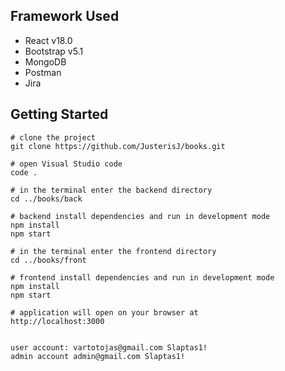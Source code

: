 ## Framework Used
* React v18.0
* Bootstrap v5.1
* MongoDB
* Postman
* Jira

## Getting Started
```
# clone the project
git clone https://github.com/JusterisJ/books.git

# open Visual Studio code
code .

# in the terminal enter the backend directory
cd ../books/back

# backend install dependencies and run in development mode
npm install
npm start

# in the terminal enter the frontend directory
cd ../books/front

# frontend install dependencies and run in development mode
npm install
npm start

# application will open on your browser at
http://localhost:3000


user account: vartotojas@gmail.com Slaptas1!
admin account admin@gmail.com Slaptas1!
